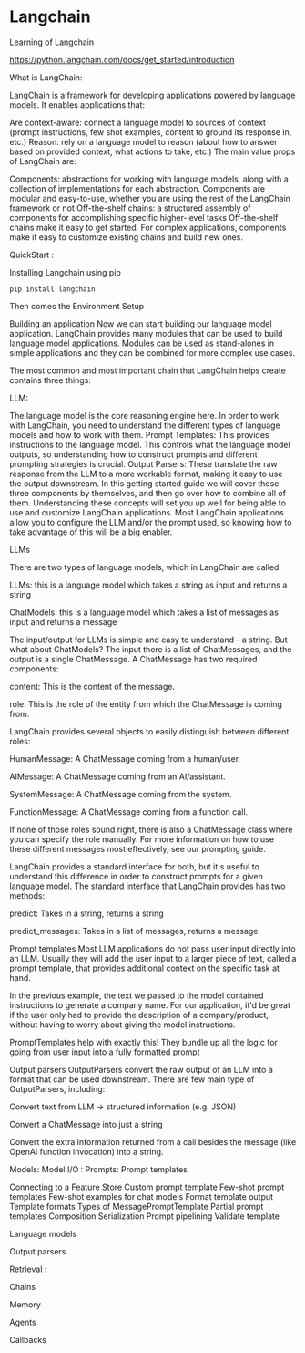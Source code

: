 # Langchain
Learning of Langchain

https://python.langchain.com/docs/get_started/introduction

What is LangChain:

LangChain is a framework for developing applications powered by language models. It enables applications that:

Are context-aware: connect a language model to sources of context (prompt instructions, few shot examples, content to ground its response in, etc.)
Reason: rely on a language model to reason (about how to answer based on provided context, what actions to take, etc.)
The main value props of LangChain are:

Components: abstractions for working with language models, along with a collection of implementations for each abstraction. Components are modular and easy-to-use, whether you are using the rest of the LangChain framework or not
Off-the-shelf chains: a structured assembly of components for accomplishing specific higher-level tasks
Off-the-shelf chains make it easy to get started. For complex applications, components make it easy to customize existing chains and build new ones.


QuickStart :

Installing Langchain using pip 
```
pip install langchain
```

Then comes the Environment Setup   

Building an application
Now we can start building our language model application. LangChain provides many modules that can be used to build language model applications. Modules can be used as stand-alones in simple applications and they can be combined for more complex use cases.

The most common and most important chain that LangChain helps create contains three things:

LLM:

The language model is the core reasoning engine here. In order to work with LangChain, you need to understand the different types of language models and how to work with them.
Prompt Templates: This provides instructions to the language model. This controls what the language model outputs, so understanding how to construct prompts and different prompting strategies is crucial.
Output Parsers: These translate the raw response from the LLM to a more workable format, making it easy to use the output downstream.
In this getting started guide we will cover those three components by themselves, and then go over how to combine all of them. Understanding these concepts will set you up well for being able to use and customize LangChain applications. Most LangChain applications allow you to configure the LLM and/or the prompt used, so knowing how to take advantage of this will be a big enabler.

LLMs

There are two types of language models, which in LangChain are called:

LLMs: this is a language model which takes a string as input and returns a string

ChatModels: this is a language model which takes a list of messages as input and returns a message

The input/output for LLMs is simple and easy to understand - a string. But what about ChatModels? The input there is a list of ChatMessages, and the output is a single ChatMessage. A ChatMessage has two required components:

content: This is the content of the message.

role: This is the role of the entity from which the ChatMessage is coming from.

LangChain provides several objects to easily distinguish between different roles:

HumanMessage: A ChatMessage coming from a human/user.

AIMessage: A ChatMessage coming from an AI/assistant.

SystemMessage: A ChatMessage coming from the system.

FunctionMessage: A ChatMessage coming from a function call.

If none of those roles sound right, there is also a ChatMessage class where you can specify the role manually. For more information on how to use these different messages most effectively, see our prompting guide.

LangChain provides a standard interface for both, but it's useful to understand this difference in order to construct prompts for a given language model. The standard interface that LangChain provides has two methods:

predict: Takes in a string, returns a string

predict_messages: Takes in a list of messages, returns a message.

Prompt templates
Most LLM applications do not pass user input directly into an LLM. Usually they will add the user input to a larger piece of text, called a prompt template, that provides additional context on the specific task at hand.

In the previous example, the text we passed to the model contained instructions to generate a company name. For our application, it'd be great if the user only had to provide the description of a company/product, without having to worry about giving the model instructions.

PromptTemplates help with exactly this! They bundle up all the logic for going from user input into a fully formatted prompt

Output parsers
OutputParsers convert the raw output of an LLM into a format that can be used downstream. There are few main type of OutputParsers, including:

Convert text from LLM -> structured information (e.g. JSON)

Convert a ChatMessage into just a string

Convert the extra information returned from a call besides the message (like OpenAI function invocation) into a string.


Models:
Model I/​O : 
Prompts:
Prompt templates

Connecting to a Feature Store
Custom prompt template
Few-shot prompt templates
Few-shot examples for chat models
Format template output
Template formats
Types of MessagePromptTemplate
Partial prompt templates
Composition
Serialization
Prompt pipelining
Validate template

Language models

Output parsers

Retrieval : 

Chains

Memory

Agents

Callbacks









